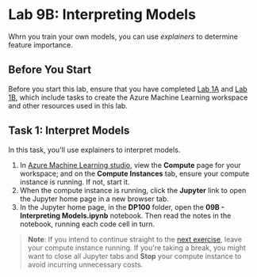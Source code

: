 # Lab 9B: Interpreting Models

Whrn you train your own models, you can use *explainers* to determine feature importance.

## Before You Start

Before you start this lab, ensure that you have completed [Lab 1A](Lab01A.md) and [Lab 1B](Lab01B.md), which include tasks to create the Azure Machine Learning workspace and other resources used in this lab.

## Task 1: Interpret Models

In this task, you'll use explainers to interpret models.

1. In [Azure Machine Learning studio](https://ml.azure.com), view the **Compute** page for your workspace; and on the **Compute Instances** tab, ensure your compute instance is running. If not, start it.
2. When the compute instance is running, click the **Jupyter** link to open the Jupyter home page in a new browser tab.
3. In the Jupyter home page, in the **DP100** folder, open the **09B - Interpreting Models.ipynb** notebook. Then read the notes in the notebook, running each code cell in turn.

> **Note**: If you intend to continue straight to the [next exercise](Lab010A.md), leave your compute instance running. If you're taking a break, you might want to close all Jupyter tabs and **Stop** your compute instance to avoid incurring unnecessary costs.
